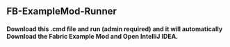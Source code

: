 ## FB-ExampleMod-Runner
#### Download this .cmd file and run (admin required) and it will automatically  Download the Fabric Example Mod and Open IntelliJ IDEA.

